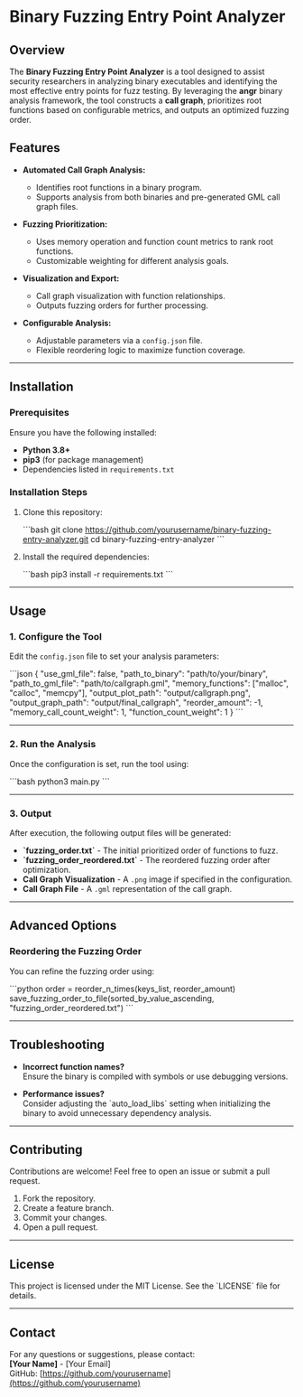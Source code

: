 # Binary Fuzzing Entry Point Analyzer

## Overview

The **Binary Fuzzing Entry Point Analyzer** is a tool designed to assist security researchers in analyzing binary executables and identifying the most effective entry points for fuzz testing. By leveraging the **angr** binary analysis framework, the tool constructs a **call graph**, prioritizes root functions based on configurable metrics, and outputs an optimized fuzzing order.

## Features

- **Automated Call Graph Analysis:**  
  - Identifies root functions in a binary program.
  - Supports analysis from both binaries and pre-generated GML call graph files.
  
- **Fuzzing Prioritization:**  
  - Uses memory operation and function count metrics to rank root functions.
  - Customizable weighting for different analysis goals.

- **Visualization and Export:**  
  - Call graph visualization with function relationships.
  - Outputs fuzzing orders for further processing.

- **Configurable Analysis:**  
  - Adjustable parameters via a `config.json` file.
  - Flexible reordering logic to maximize function coverage.

---

## Installation

### Prerequisites

Ensure you have the following installed:

- **Python 3.8+**
- **pip3** (for package management)
- Dependencies listed in `requirements.txt`

### Installation Steps

1. Clone this repository:

   \`\`\`bash
   git clone https://github.com/yourusername/binary-fuzzing-entry-analyzer.git
   cd binary-fuzzing-entry-analyzer
   \`\`\`

2. Install the required dependencies:

   \`\`\`bash
   pip3 install -r requirements.txt
   \`\`\`

---

## Usage

### 1. Configure the Tool

Edit the `config.json` file to set your analysis parameters:

\`\`\`json
{
  "use_gml_file": false,
  "path_to_binary": "path/to/your/binary",
  "path_to_gml_file": "path/to/callgraph.gml",
  "memory_functions": ["malloc", "calloc", "memcpy"],
  "output_plot_path": "output/callgraph.png",
  "output_graph_path": "output/final_callgraph",
  "reorder_amount": -1,
  "memory_call_count_weight": 1,
  "function_count_weight": 1
}
\`\`\`

---

### 2. Run the Analysis

Once the configuration is set, run the tool using:

\`\`\`bash
python3 main.py
\`\`\`

---

### 3. Output

After execution, the following output files will be generated:

- **\`fuzzing_order.txt\`** - The initial prioritized order of functions to fuzz.
- **\`fuzzing_order_reordered.txt\`** - The reordered fuzzing order after optimization.
- **Call Graph Visualization** - A `.png` image if specified in the configuration.
- **Call Graph File** - A `.gml` representation of the call graph.

---

## Advanced Options

### Reordering the Fuzzing Order

You can refine the fuzzing order using:

\`\`\`python
order = reorder_n_times(keys_list, reorder_amount)
save_fuzzing_order_to_file(sorted_by_value_ascending, "fuzzing_order_reordered.txt")
\`\`\`

---

## Troubleshooting

- **Incorrect function names?**  
  Ensure the binary is compiled with symbols or use debugging versions.

- **Performance issues?**  
  Consider adjusting the \`auto_load_libs\` setting when initializing the binary to avoid unnecessary dependency analysis.

---

## Contributing

Contributions are welcome! Feel free to open an issue or submit a pull request.

1. Fork the repository.
2. Create a feature branch.
3. Commit your changes.
4. Open a pull request.

---

## License

This project is licensed under the MIT License. See the \`LICENSE\` file for details.

---

## Contact

For any questions or suggestions, please contact:  
**[Your Name]** - [Your Email]  
GitHub: [https://github.com/yourusername](https://github.com/yourusername)
